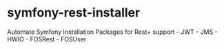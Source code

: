 # symfony-rest-installer
Automate Symfony Installation Packages for Rest+ support - JWT - JMS - HWIO - FOSRest - FOSUser
